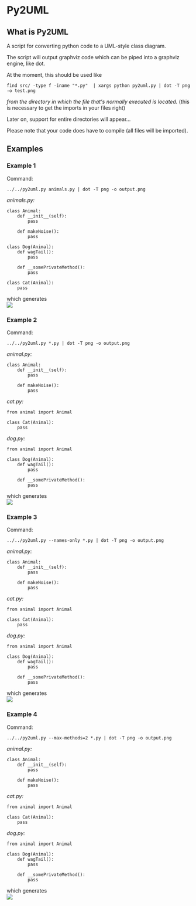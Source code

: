 # Py2UML #
## What is Py2UML ##
A script for converting python code to a UML-style class diagram. 

The script will output graphviz code which can be piped into a graphviz
engine, like dot. 

At the moment, this should be used like 

    find src/ -type f -iname "*.py"  | xargs python py2uml.py | dot -T png -o test.png

*from the directory in which the file that's normally executed is located.*
(this is necessary to get the imports in your files right)

Later on, support for entire directories will appear...

Please note that your code does have to compile (all files will be imported). 

## Examples ##
### Example 1 ###
Command: 

    ../../py2uml.py animals.py | dot -T png -o output.png

*animals.py:*

    class Animal:
    	def __init__(self):
    		pass
    
    	def makeNoise():
    		pass
    
    class Dog(Animal):
    	def wagTail():
    		pass
    
    	def __somePrivateMethod():
    		pass
    
    class Cat(Animal):
    	pass
    
    

which generates  
![](https://raw.github.com/Ivesvdf/py2uml/master/examples/example1/output.png)


### Example 2 ###
Command: 

    ../../py2uml.py *.py | dot -T png -o output.png

*animal.py:*

    class Animal:
    	def __init__(self):
    		pass
    
    	def makeNoise():
    		pass
    
*cat.py:*

    from animal import Animal
    
    class Cat(Animal):
    	pass
*dog.py:*

    from animal import Animal
    
    class Dog(Animal):
    	def wagTail():
    		pass
    
    	def __somePrivateMethod():
    		pass

which generates  
![](https://raw.github.com/Ivesvdf/py2uml/master/examples/example2/output.png)


### Example 3 ###
Command: 

    ../../py2uml.py --names-only *.py | dot -T png -o output.png

*animal.py:*

    class Animal:
    	def __init__(self):
    		pass
    
    	def makeNoise():
    		pass
    
*cat.py:*

    from animal import Animal
    
    class Cat(Animal):
    	pass
*dog.py:*

    from animal import Animal
    
    class Dog(Animal):
    	def wagTail():
    		pass
    
    	def __somePrivateMethod():
    		pass

which generates  
![](https://raw.github.com/Ivesvdf/py2uml/master/examples/example3/output.png)


### Example 4 ###
Command: 

    ../../py2uml.py --max-methods=2 *.py | dot -T png -o output.png

*animal.py:*

    class Animal:
    	def __init__(self):
    		pass
    
    	def makeNoise():
    		pass
    
*cat.py:*

    from animal import Animal
    
    class Cat(Animal):
    	pass
*dog.py:*

    from animal import Animal
    
    class Dog(Animal):
    	def wagTail():
    		pass
    
    	def __somePrivateMethod():
    		pass

which generates  
![](https://raw.github.com/Ivesvdf/py2uml/master/examples/example4/output.png)

